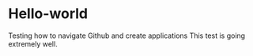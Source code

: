 # Hello-world
Testing how to navigate Github and create applications 
This test is going extremely well.

